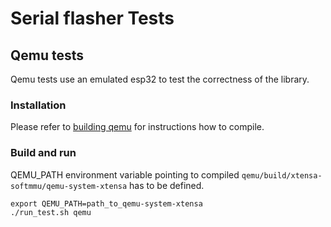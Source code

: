 # Serial flasher Tests

## Qemu tests

Qemu tests use an emulated esp32 to test the correctness of the library. 

### Installation

Please refer to [building qemu](https://github.com/espressif/qemu) for instructions how to compile.

### Build and run

QEMU_PATH environment variable pointing to compiled `qemu/build/xtensa-softmmu/qemu-system-xtensa` has to be defined.
```
export QEMU_PATH=path_to_qemu-system-xtensa
./run_test.sh qemu
```

